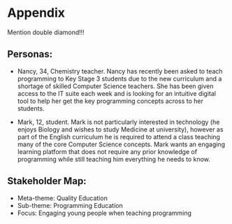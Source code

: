 # Appendix

Mention double diamond!!!

## Personas:
 - Nancy, 34, Chemistry teacher. Nancy has recently been asked to teach programming
   to Key Stage 3 students due to the new curriculum and a shortage of skilled
   Computer Science teachers. She has been given access to the IT suite each week
   and is looking for an intuitive digital tool to help her get the key programming
   concepts across to her students.

 - Mark, 12, student. Mark is not particularly interested in technology (he enjoys
   Biology and wishes to study Medicine at university), however as part of the English
   curriculum he is required to attend a class teaching many of the core
   Computer Science concepts. Mark wants an engaging learning platform that
   does not require any prior knowledge of programming while still teaching him
   everything he needs to know.

## Stakeholder Map:
 - Meta-theme: Quality Education
 - Sub-theme: Programming Education
 - Focus: Engaging young people when teaching programming
